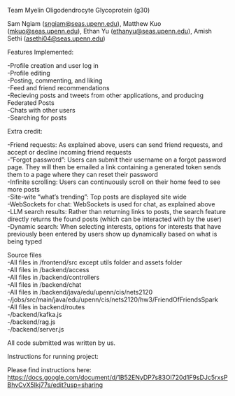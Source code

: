 Team Myelin Oligodendrocyte Glycoprotein (g30)

Sam Ngiam (sngiam@seas.upenn.edu), Matthew Kuo (mkuo@seas.upenn.edu), Ethan Yu (ethanyu@seas.upenn.edu), Amish Sethi (asethi04@seas.upenn.edu)

Features Implemented:

-Profile creation and user log in  
-Profile editing  
-Posting, commenting, and liking  
-Feed and friend recommendations  
-Recieving posts and tweets from other applications, and producing Federated Posts  
-Chats with other users  
-Searching for posts  

Extra credit:

-Friend requests: As explained above, users can send friend requests, and accept or decline incoming friend requests  
-”Forgot password”:  Users can submit their username on a forgot password page. They will then be emailed a link containing a generated token sends them to a page where they can reset their password  
-Infinite scrolling: Users can continuously scroll on their home feed to see more posts  
-Site-wite “what’s trending”: Top posts are displayed site wide  
-WebSockets for chat: WebSockets is used for chat, as explained above  
-LLM search results: Rather than returning links to posts, the search feature directly returns the found posts (which can be interacted with by the user)  
-Dynamic search: When selecting interests, options for interests that have previously been entered by users show up dynamically based on what is being typed  

Source files  
-All files in /frontend/src except utils folder and assets folder  
-All files in /backend/access  
-All files in /backend/controllers  
-All files in /backend/chat  
-All files in /backend/java/edu/upenn/cis/nets2120  
-/jobs/src/main/java/edu/upenn/cis/nets2120/hw3/FriendOfFriendsSpark  
-All files in backend/routes  
-/backend/kafka.js  
-/backend/rag.js  
-/backend/server.js  

All code submitted was written by us. 

Instructions for running project:

Please find instructions here: https://docs.google.com/document/d/1B52ENyDP7s83Ol720d1F9sDJc5rxsPBhvCvX5Ikj77s/edit?usp=sharing 

